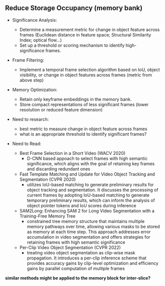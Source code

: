 ## Reduce Storage Occupancy (memory bank)

- Significance Analysis:
    - Determine a measurement metric for change in object feature across frames
    (Euclidean distance in feature space; Structural Similarity Index; optical flow...)
    - Set up a threshold or scoring mechanism to identify high-significance frames.

- Frame Filtering:
    - Implement a temporal frame selection algorithm based on IoU, object visibility, or change in object features across frames (metric from above step)

- Memory Optimization:
    - Retain only keyframe embeddings in the memory bank.
    - Store compact representations of less significant frames (lower resolution or reduced feature dimension)

- Need to research:

    - best metric to measure change in object feature across frames
    - what is an appropriate threshold to identify significant frames?

- Need to Read:

    - Best Frame Selection in a Short Video (WACV 2020)
        - D-CNN based appoach to select frames with high semantic significance, which aligns with the goal of retaining key frames and discarding redundant ones
    - Fast Template Matching and Update for Video Object Tracking and Segmentation (CVPR 2020)
        - utilizes IoU-based matching to generate preliminary results for object tracking and segmentation. It discusses the processing of current frames by adopting IoU-based matching to generate temporary preliminary results, which can inform the analysis of object pointer tokens and IoU scores during inference
    - SAM2Long: Enhancing SAM 2 for Long Video Segmentation with a Training-Free Memory Tree
        - constrained tree memory structure that maintains multiple memory pathways over time, allowing various masks to be stored as memory at each time step. This approach addresses error accumulation in video segmentation and offers strategies for retaining frames with high semantic significance
    - Per-Clip Video Object Segmentation (CVPR 2022)
        - treating video object segmentation as clip-wise mask propagation. It introduces a per-clip inference scheme that provides accuracy gains by clip-level optimization and efficiency gains by parallel computation of multiple frames



**similar methods might be applied to the memory block for inter-slice?**